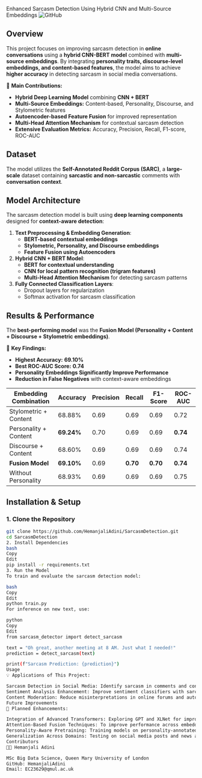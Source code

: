 Enhanced Sarcasm Detection Using Hybrid CNN and Multi-Source Embeddings
![GitHub](https://github.com/HemanjaliAdini/SarcasmDetection)

## **Overview**
This project focuses on improving sarcasm detection in **online conversations** using a **hybrid CNN-BERT model** combined with **multi-source embeddings**. By integrating **personality traits, discourse-level embeddings, and content-based features**, the model aims to achieve **higher accuracy** in detecting sarcasm in social media conversations.

🔹 **Main Contributions:**
- **Hybrid Deep Learning Model** combining **CNN + BERT**
- **Multi-Source Embeddings:** Content-based, Personality, Discourse, and Stylometric features
- **Autoencoder-based Feature Fusion** for improved representation
- **Multi-Head Attention Mechanism** for contextual sarcasm detection
- **Extensive Evaluation Metrics:** Accuracy, Precision, Recall, F1-score, ROC-AUC

## **Dataset**
The model utilizes the **Self-Annotated Reddit Corpus (SARC)**, a **large-scale** dataset containing **sarcastic and non-sarcastic** comments with **conversation context**.

## **Model Architecture**
The sarcasm detection model is built using **deep learning components** designed for **context-aware detection**:
1. **Text Preprocessing & Embedding Generation**:
   - **BERT-based contextual embeddings**
   - **Stylometric, Personality, and Discourse embeddings**
   - **Feature Fusion using Autoencoders**
2. **Hybrid CNN + BERT Model**:
   - **BERT for contextual understanding**
   - **CNN for local pattern recognition (trigram features)**
   - **Multi-Head Attention Mechanism** for detecting sarcasm patterns
3. **Fully Connected Classification Layers**:
   - Dropout layers for regularization
   - Softmax activation for sarcasm classification

## **Results & Performance**
The **best-performing model** was the **Fusion Model (Personality + Content + Discourse + Stylometric embeddings)**.

📌 **Key Findings:**
- **Highest Accuracy:** **69.10%**
- **Best ROC-AUC Score:** **0.74**
- **Personality Embeddings Significantly Improve Performance**
- **Reduction in False Negatives** with context-aware embeddings

| Embedding Combination | Accuracy | Precision | Recall | F1-Score | ROC-AUC |
|-----------------------|----------|-----------|--------|----------|---------|
| Stylometric + Content | 68.88% | 0.69 | 0.69 | 0.69 | 0.72 |
| Personality + Content | **69.24%** | 0.70 | 0.69 | 0.69 | **0.74** |
| Discourse + Content | 68.60% | 0.69 | 0.69 | 0.69 | 0.74 |
| **Fusion Model** | **69.10%** | 0.69 | **0.70** | **0.70** | **0.74** |
| Without Personality | 68.93% | 0.69 | 0.69 | 0.69 | 0.75 |

## **Installation & Setup**
### **1. Clone the Repository**
```bash
git clone https://github.com/HemanjaliAdini/SarcasmDetection.git
cd SarcasmDetection
2. Install Dependencies
bash
Copy
Edit
pip install -r requirements.txt
3. Run the Model
To train and evaluate the sarcasm detection model:

bash
Copy
Edit
python train.py
For inference on new text, use:

python
Copy
Edit
from sarcasm_detector import detect_sarcasm

text = "Oh great, another meeting at 8 AM. Just what I needed!"
prediction = detect_sarcasm(text)

print(f"Sarcasm Prediction: {prediction}")
Usage
💡 Applications of This Project:

Sarcasm Detection in Social Media: Identify sarcasm in comments and conversations.
Sentiment Analysis Enhancement: Improve sentiment classifiers with sarcasm detection.
Content Moderation: Reduce misinterpretations in online forums and automated moderation.
Future Improvements
🚀 Planned Enhancements:

Integration of Advanced Transformers: Exploring GPT and XLNet for improved sarcasm modeling.
Attention-Based Fusion Techniques: To improve performance across embedding types.
Personality-Aware Pretraining: Training models on personality-annotated datasets.
Generalization Across Domains: Testing on social media posts and news articles.
Contributors
👩‍💻 Hemanjali Adini

MSc Big Data Science, Queen Mary University of London
GitHub: HemanjaliAdini
Email: EC23629@qmul.ac.uk

